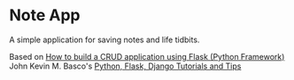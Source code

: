 # Note App

A simple application for saving notes and life tidbits.

Based on [How to build a CRUD application using Flask (Python Framework)](https://medium.com/python-flask-django-tutorials-and-tips/how-to-build-a-crud-application-using-flask-python-framework-3a398b04c3c6) John Kevin M. Basco's [Python, Flask, Django Tutorials and Tips](https://medium.com/python-flask-django-tutorials-and-tips)

